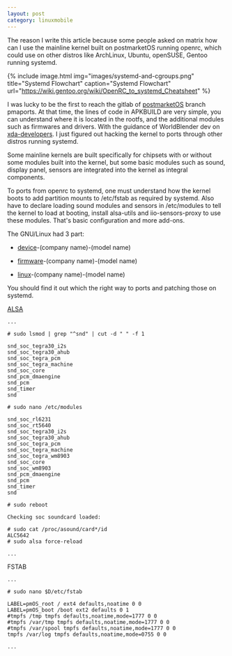 ```yaml
---
layout: post
category: linuxmobile
---
```


The reason I write this article because some people asked on matrix how can I use the mainline kernel built on postmarketOS running openrc, which could use on other distros like ArchLinux, Ubuntu, openSUSE, Gentoo running systemd.

{% include image.html
            img="images/systemd-and-cgroups.png"
            title="Systemd Flowchart"
            caption="Systemd Flowchart" 
            url="https://wiki.gentoo.org/wiki/OpenRC_to_systemd_Cheatsheet" %}

I was lucky to be the first to reach the gitlab of [postmarketOS] branch pmaports. At that time, the lines of code in APKBUILD are very simple, you can understand where it is located in the rootfs, and the additional modules such as firmwares and drivers. With the guidance of WorldBlender dev on [xda-developers]. I just figured out hacking the kernel to ports through other distros running systemd.

Some mainline kernels are built specifically for chipsets with or without some modules built into the kernel, but some basic modules such as sound, display panel, sensors are integrated into the kernel as integral components.

To ports from openrc to systemd, one must understand how the kernel boots to add partition mounts to /etc/fstab as required by systemd. Also have to declare loading sound modules and sensors in /etc/modules to tell the kernel to load at booting, install alsa-utils and iio-sensors-proxy to use these modules. That's basic configuration and more add-ons.

The GNU/Linux had 3 part:

- [device]-(company name)-(model name)

- [firmware]-(company name)-(model name)

- [linux]-(company name)-(model name)

You should find it out which the right way to ports and patching those on systemd.

[ALSA]

```
...

# sudo lsmod | grep "^snd" | cut -d " " -f 1

snd_soc_tegra30_i2s
snd_soc_tegra30_ahub
snd_soc_tegra_pcm
snd_soc_tegra_machine
snd_soc_core
snd_pcm_dmaengine
snd_pcm
snd_timer
snd

# sudo nano /etc/modules

snd_soc_rl6231
snd_soc_rt5640
snd_soc_tegra30_i2s
snd_soc_tegra30_ahub
snd_soc_tegra_pcm
snd_soc_tegra_machine
snd_soc_tegra_wm8903
snd_soc_core
snd_soc_wm8903
snd_pcm_dmaengine
snd_pcm
snd_timer
snd

# sudo reboot

Checking soc soundcard loaded:

# sudo cat /proc/asound/card*/id
ALC5642
# sudo alsa force-reload

...

```

FSTAB

```
...

# sudo nano $D/etc/fstab

LABEL=pmOS_root / ext4 defaults,noatime 0 0
LABEL=pmOS_boot /boot ext2 defaults 0 1
#tmpfs /tmp tmpfs defaults,noatime,mode=1777 0 0
#tmpfs /var/tmp tmpfs defaults,noatime,mode=1777 0 0
#tmpfs /var/spool tmpfs defaults,noatime,mode=1777 0 0
tmpfs /var/log tmpfs defaults,noatime,mode=0755 0 0

...

```

[postmarketOS]: https://gitlab.com/postmarketos/pmaports
[xda-developers]: https://forum.xda-developers.com/t/discontinued-linux-on-the-acer-iconia-tab-a500-2022-edition.4136023/post-83103991
[device]: https://gitlab.com/postmarketOS/pmaports/-/tree/master/device/testing/device-asus-grouper
[firmware]: https://gitlab.com/postmarketOS/pmaports/-/tree/master/device/testing/firmware-asus-grouper
[linux]: https://gitlab.com/postmarketOS/pmaports/-/tree/master/device/testing/linux-postmarketos-grate
[ALSA]: https://forum.ubuntuusers.de/topic/medion-akoya-e2228t/2/
